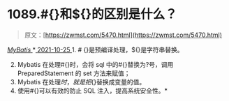 <!--yml
category: 未分类
date: 0001-01-01 00:00:00
-->

# 1089.#{}和${}的区别是什么？

> 原文：[https://zwmst.com/5470.html](https://zwmst.com/5470.html)

   [ *MyBatis* ](https://zwmst.com/mybatis)*[ <time datetime="2021-10-25T23:28:52+08:00"> 2021-10-25 </time> ](https://zwmst.com/5470.html)  1.  # {}是预编译处理，${}是字符串替换。

2.  Mybatis 在处理#{}时，会将 sql 中的#{}替换为?号，调用 PreparedStatement 的 set 方法来赋值；
3.  Mybatis 在处理${}时，就是把${}替换成变量的值。
4.  使用#{}可以有效的防止 SQL 注入，提高系统安全性。*